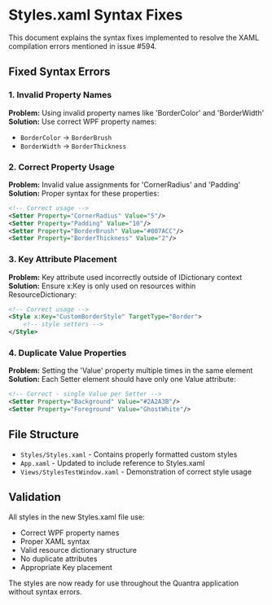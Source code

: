 # Styles.xaml Syntax Fixes

This document explains the syntax fixes implemented to resolve the XAML compilation errors mentioned in issue #594.

## Fixed Syntax Errors

### 1. Invalid Property Names
**Problem:** Using invalid property names like 'BorderColor' and 'BorderWidth'
**Solution:** Use correct WPF property names:
- `BorderColor` → `BorderBrush`
- `BorderWidth` → `BorderThickness`

### 2. Correct Property Usage
**Problem:** Invalid value assignments for 'CornerRadius' and 'Padding'
**Solution:** Proper syntax for these properties:
```xml
<!-- Correct usage -->
<Setter Property="CornerRadius" Value="5"/>
<Setter Property="Padding" Value="10"/>
<Setter Property="BorderBrush" Value="#007ACC"/>
<Setter Property="BorderThickness" Value="2"/>
```

### 3. Key Attribute Placement
**Problem:** Key attribute used incorrectly outside of IDictionary context
**Solution:** Ensure x:Key is only used on resources within ResourceDictionary:
```xml
<!-- Correct usage -->
<Style x:Key="CustomBorderStyle" TargetType="Border">
    <!-- style setters -->
</Style>
```

### 4. Duplicate Value Properties
**Problem:** Setting the 'Value' property multiple times in the same element
**Solution:** Each Setter element should have only one Value attribute:
```xml
<!-- Correct - single Value per Setter -->
<Setter Property="Background" Value="#2A2A3B"/>
<Setter Property="Foreground" Value="GhostWhite"/>
```

## File Structure

- `Styles/Styles.xaml` - Contains properly formatted custom styles
- `App.xaml` - Updated to include reference to Styles.xaml
- `Views/StylesTestWindow.xaml` - Demonstration of correct style usage

## Validation

All styles in the new Styles.xaml file use:
- Correct WPF property names
- Proper XAML syntax
- Valid resource dictionary structure
- No duplicate attributes
- Appropriate Key placement

The styles are now ready for use throughout the Quantra application without syntax errors.
